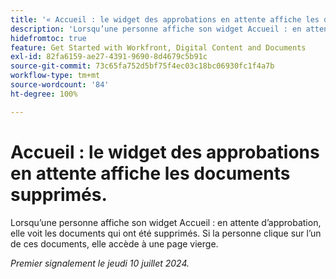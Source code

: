 ```yaml
---
title: '« Accueil : le widget des approbations en attente affiche les documents supprimés. »'
description: 'Lorsqu’une personne affiche son widget Accueil : en attente d’approbation, elle voit les documents qui ont été supprimés. Si la personne clique sur l’un de ces documents, elle accède à une page vierge.'
hidefromtoc: true
feature: Get Started with Workfront, Digital Content and Documents
exl-id: 82fa6159-ae27-4391-9690-8d4679c5b91c
source-git-commit: 73c65fa752d5bf75f4ec03c18bc06930fc1f4a7b
workflow-type: tm+mt
source-wordcount: '84'
ht-degree: 100%

---
```


# Accueil : le widget des approbations en attente affiche les documents supprimés.

Lorsqu’une personne affiche son widget Accueil : en attente d’approbation, elle voit les documents qui ont été supprimés. Si la personne clique sur l’un de ces documents, elle accède à une page vierge.

_Premier signalement le jeudi 10 juillet 2024._

